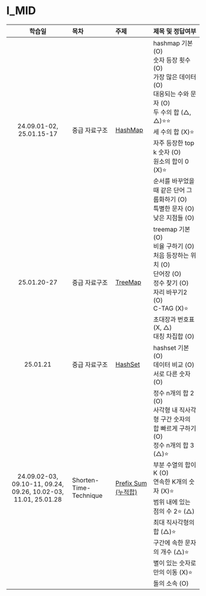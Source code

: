 # I_MID

|                             학습일                             | 목차                   | 주제                                                            | 제목 및 정답여부                                                                                                                                                                                                                                                                                                  |
| :------------------------------------------------------------: | :--------------------- | :-------------------------------------------------------------- | :---------------------------------------------------------------------------------------------------------------------------------------------------------------------------------------------------------------------------------------------------------------------------------------------------------------- |
|                    24.09.01-02, 25.01.15-17                    | 중급 자료구조          | [HashMap](./중급%20자료구조/HashMap.js)                         | hashmap 기본 (O)<br>숫자 등장 횟수 (O)<br>가장 많은 데이터 (O)<br>대응되는 수와 문자 (O)<br>두 수의 합 (△, △)⭐️⭐️<br>세 수의 합 (X)⭐️<br>자주 등장한 top k 숫자 (O)<br>원소의 합이 0 (X)⭐️<br>순서를 바꾸었을 때 같은 단어 그룹화하기 (O)<br>특별한 문자 (O)<br>낮은 지점들 (O)                               |
|                          25.01.20-27                           | 중급 자료구조          | [TreeMap](./중급%20자료구조/TreeMap.js)                         | treemap 기본 (O)<br>비율 구하기 (O)<br>처음 등장하는 위치 (O)<br>단어장 (O)<br>정수 찾기 (O)<br>자리 바꾸기2 (O)<br>C-TAG (X)⭐️<br>초대장과 번호표 (X, △)<br>대칭 차집합 (O)                                                                                                                                     |
|                            25.01.21                            | 중급 자료구조          | [HashSet](./중급%20자료구조/HashSet.js)                         | hashset 기본 (O)<br>데이터 비교 (O)<br>서로 다른 숫자 (O)<br>                                                                                                                                                                                                                                                     |
| 24.09.02-03, 09.10-11, 09.24, 09.26, 10.02-03, 11.01, 25.01.28 | Shorten-Time-Technique | [Prefix Sum (누적합)](./Shorten-Time-Technique/Prefix%20Sum.js) | 정수 n개의 합 2 (O)<br>사각형 내 직사각형 구간 숫자의 합 빠르게 구하기 (O)<br>정수 n개의 합 3 (△)⭐️<br>부분 수열의 합이 K (O)<br>연속한 K개의 숫자 (X)⭐️<br>범위 내에 있는 점의 수 2⭐️ (△)<br>최대 직사각형의 합 (△)⭐️<br>구간에 속한 문자의 개수 (△)⭐️<br>별이 있는 숫자로만의 이동 (X)⭐️<br>돌의 소속 (O) |
